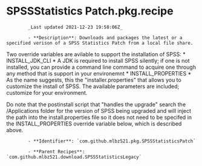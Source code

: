 # SPSSStatistics Patch.pkg.recipe

            _Last updated 2021-12-23 19:58:06Z_

            - **Description**: Downloads and packages the latest or a specified verison of a SPSS Statistics Patch from a local file share.

Two override variables are avilable to support the installation of SPSS:
	* INSTALL_JDK_CLI
		* A JDK is required to install SPSS silently; if one is not installed, you can provide a command 
			line command to acquire one through any method that is support in your environemnt
	* INSTALL_PROPERTIES
		* As the name suggests, this the "installer.properties" that allows you to customize the install
			of SPSS.  The available parameters are included; customize for your environment.

Do note that the postinstall script that "handles the upgrade" search the /Applications folder for the version of 
SPSS being upgraded and will inject the path into the install.properties file so it does not need to be specifed
in the INSTALL_PROPERTIES override variable below, which is described above.


            - **Identifier**: `com.github.mlbz521.pkg.SPSSStatisticsPatch`

            - **Parent Recipes**: `com.github.mlbz521.download.SPSSStatisticsLegacy`